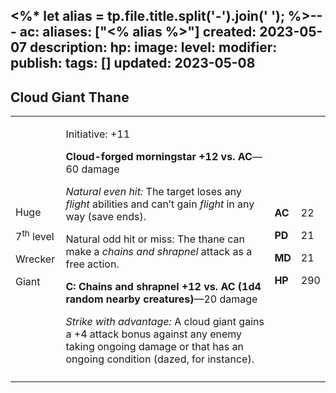 <%* let alias = tp.file.title.split('-').join(' '); %>---
ac: 
aliases: ["<% alias %>"]
created: 2023-05-07
description: 
hp: 
image: 
level: 
modifier: 
publish: 
tags: []
updated: 2023-05-08
---

## Cloud Giant Thane

<table>
<colgroup>
<col style="width: 16%" />
<col style="width: 71%" />
<col style="width: 5%" />
<col style="width: 6%" />
</colgroup>
<tbody>
<tr class="odd">
<td><p>Huge</p>
<p>7<sup>th</sup> level</p>
<p>Wrecker</p>
<p>Giant</p></td>
<td><p>Initiative: +11</p>
<p><strong>Cloud-forged morningstar +12 vs. AC</strong>—60 damage</p>
<p><em>Natural even hit:</em> The target loses any <em>flight</em>
abilities and can’t gain <em>flight</em> in any way (save ends).</p>
<p>Natural odd hit or miss: The thane can make a <em>chains and
shrapnel</em> attack as a free action.</p>
<p><strong>C: Chains and shrapnel +12 vs. AC (1d4 random nearby
creatures)</strong>—20 damage</p>
<p><em>Strike with advantage:</em> A cloud giant gains a +4 attack bonus
against any enemy taking ongoing damage or that has an ongoing condition
(dazed, for instance).</p></td>
<td><p><strong>AC</strong></p>
<p><strong>PD</strong></p>
<p><strong>MD</strong></p>
<p><strong>HP</strong></p></td>
<td><p>22</p>
<p>21</p>
<p>21</p>
<p>290</p></td>
</tr>
<tr class="even">
<td></td>
<td></td>
<td></td>
<td></td>
</tr>
</tbody>
</table>
